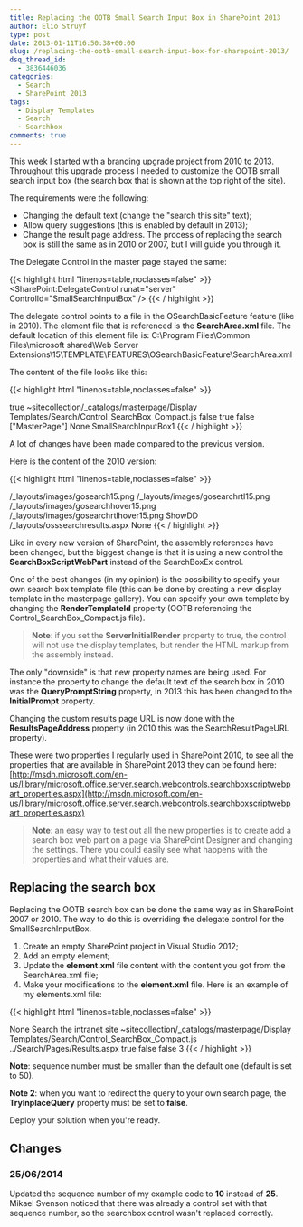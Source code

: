 ```yaml
---
title: Replacing the OOTB Small Search Input Box in SharePoint 2013
author: Elio Struyf
type: post
date: 2013-01-11T16:50:38+00:00
slug: /replacing-the-ootb-small-search-input-box-for-sharepoint-2013/
dsq_thread_id:
  - 3836446036
categories:
  - Search
  - SharePoint 2013
tags:
  - Display Templates
  - Search
  - Searchbox
comments: true
---
```


This week I started with a branding upgrade project from 2010 to 2013. Throughout this upgrade process I needed to customize the OOTB small search input box (the search box that is shown at the top right of the site).

The requirements were the following:

*   Changing the default text (change the "search this site" text);
*   Allow query suggestions (this is enabled by default in 2013);
*   Change the result page address.
The process of replacing the search box is still the same as in 2010 or 2007, but I will guide you through it.

The Delegate Control in the master page stayed the same:

{{< highlight html "linenos=table,noclasses=false" >}}
<SharePoint:DelegateControl runat="server" ControlId="SmallSearchInputBox" />
{{< / highlight >}}

The delegate control points to a file in the OSearchBasicFeature feature (like in 2010). The element file that is referenced is the **SearchArea.xml** file. The default location of this element file is: C:\Program Files\Common Files\microsoft shared\Web Server Extensions\15\TEMPLATE\FEATURES\OSearchBasicFeature\SearchArea.xml

The content of the file looks like this:

{{< highlight html "linenos=table,noclasses=false" >}}
<?xml version="1.0" encoding="utf-8" ?>
<Elements xmlns="http://schemas.microsoft.com/sharepoint/">
  <Control  Id="SmallSearchInputBox" 
            Sequence="50"
            ControlClass=" Microsoft.Office.Server.Search.WebControls.SearchBoxScriptWebPart" ControlAssembly="Microsoft.Office.Server.Search, Version=15.0.0.0, Culture=neutral, PublicKeyToken=71e9bce111e9429c">
    <Property Name="UseSharedSettings">true</Property>
    <Property Name="RenderTemplateId">~sitecollection/_catalogs/masterpage/Display Templates/Search/Control_SearchBox_Compact.js</Property>
    <Property Name="EmitStyleReference">false</Property>
    <Property Name="ServerInitialRender">true</Property>
    <Property Name="TryInplaceQuery">false</Property>
    <Property Name="QueryGroupNamesJson">[&quot;MasterPage&quot;]</Property>
    <Property Name="ChromeType">None</Property>
    <Property Name="ID">SmallSearchInputBox1</Property>
  </Control>  
</Elements>
{{< / highlight >}}

A lot of changes have been made compared to the previous version.

Here is the content of the 2010 version:

{{< highlight html "linenos=table,noclasses=false" >}}
<?xml version="1.0" encoding="utf-8" ?>
<Elements xmlns="http://schemas.microsoft.com/sharepoint/">
  <Control Id="SmallSearchInputBox" 
           Sequence="50"
           ControlClass="Microsoft.SharePoint.Portal.WebControls.SearchBoxEx" ControlAssembly="Microsoft.Office.Server.Search, Version=14.0.0.0, Culture=neutral, PublicKeyToken=71e9bce111e9429c">
  <Property Name="GoImageUrl">/_layouts/images/gosearch15.png</Property>
  <Property Name="GoImageUrlRTL">/_layouts/images/gosearchrtl15.png</Property>
  <Property Name="GoImageActiveUrl">/_layouts/images/gosearchhover15.png</Property>
  <Property Name="GoImageActiveUrlRTL">/_layouts/images/gosearchrtlhover15.png</Property>
  <Property Name="DropDownMode">ShowDD</Property>
  <Property Name="SearchResultPageURL">/_layouts/osssearchresults.aspx</Property>
  <Property Name="ScopeDisplayGroupName"></Property>
  <Property Name="FrameType">None</Property>
  </Control>
</Elements>
{{< / highlight >}}

Like in every new version of SharePoint, the assembly references have been changed, but the biggest change is that it is using a new control the **SearchBoxScriptWebPart** instead of the SearchBoxEx control.

One of the best changes (in my opinion) is the possibility to specify your own search box template file (this can be done by creating a new display template in the masterpage gallery). You can specify your own template by changing the **RenderTemplateId** property (OOTB referencing the Control_SearchBox_Compact.js file).

> **Note**: if you set the **ServerInitialRender** property to true, the control will not use the display templates, but render the HTML markup from the assembly instead.

The only "downside" is that new property names are being used. For instance the property to change the default text of the search box in 2010 was the **QueryPromptString** property, in 2013 this has been changed to the **InitialPrompt** property.

Changing the custom results page URL is now done with the **ResultsPageAddress** property (in 2010 this was the SearchResultPageURL property).

These were two properties I regularly used in SharePoint 2010, to see all the properties that are available in SharePoint 2013 they can be found here: [http://msdn.microsoft.com/en-us/library/microsoft.office.server.search.webcontrols.searchboxscriptwebpart_properties.aspx](http://msdn.microsoft.com/en-us/library/microsoft.office.server.search.webcontrols.searchboxscriptwebpart_properties.aspx)

> **Note**: an easy way to test out all the new properties is to create add a search box web part on a page via SharePoint Designer and changing the settings. There you could easily see what happens with the properties and what their values are.

## Replacing the search box

Replacing the OOTB search box can be done the same way as in SharePoint 2007 or 2010. The way to do this is overriding the delegate control for the SmallSearchInputBox.

1.  Create an empty SharePoint project in Visual Studio 2012;
2.  Add an empty element;
3.  Update the **element.xml** file content with the content you got from the SearchArea.xml file;
4.  Make your modifications to the **element.xml** file.
Here is an example of my elements.xml file:

{{< highlight html "linenos=table,noclasses=false" >}}
<?xml version="1.0" encoding="utf-8"?>
<Elements xmlns="http://schemas.microsoft.com/sharepoint/">
  <Control 
    Id="SmallSearchInputBox" 
    Sequence="10" 
    ControlClass=" Microsoft.Office.Server.Search.WebControls.SearchBoxScriptWebPart" ControlAssembly="Microsoft.Office.Server.Search, Version=15.0.0.0, Culture=neutral, PublicKeyToken=71e9bce111e9429c">
    <Property Name="ChromeType">None</Property>
    <Property Name="InitialPrompt">Search the intranet site</Property>
    <Property Name="RenderTemplateId">~sitecollection/_catalogs/masterpage/Display Templates/Search/Control_SearchBox_Compact.js</Property>
    <Property Name="ResultsPageAddress">../Search/Pages/Results.aspx</Property>
    <Property Name="ShowQuerySuggestions">true</Property>
    <Property Name="TryInplaceQuery">false</Property>
    <Property Name="UseSharedSettings">false</Property>
    <Property Name="QuerySuggestionMinimumPrefixLength">3</Property>
  </Control>
</Elements>
{{< / highlight >}}

**Note**: sequence number must be smaller than the default one (default is set to 50).

**Note 2**: when you want to redirect the query to your own search page, the **TryInplaceQuery** property must be set to **false**.

Deploy your solution when you're ready.

## Changes

### 25/06/2014

Updated the sequence number of my example code to **10** instead of **25**. Mikael Svenson noticed that there was already a control set with that sequence number, so the searchbox control wasn't replaced correctly.